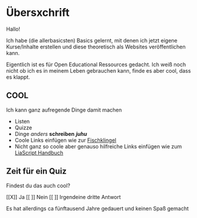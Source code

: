 # Übersxchrift
Hallo! 

Ich habe (die allerbasicsten) Basics gelernt, mit denen ich jetzt eigene Kurse/Inhalte erstellen und diese theoretisch als Websites veröffentlichen kann. 

Eigentlich ist es für Open Educational Ressources gedacht. 
Ich weiß noch nicht ob ich es in meinem Leben gebrauchen kann, finde es aber cool, dass es klappt. 

## COOL
Ich kann ganz aufregende Dinge damit machen

- Listen
- Quizze
- Dinge *anders* **schreiben** ***juhu***
- Coole Links einfügen wie zur [Fischklingel](https://visdeurbel.nl/about-the-fishdoorbell)
- Nicht ganz so coole aber genauso hilfreiche Links einfügen wie zum [LiaScript Handbuch](https://liascript.github.io/course/?https://raw.githubusercontent.com/liaScript/docs/master/README.md#1) 

## Zeit für ein Quiz
Findest du das auch cool? 

[[X]] Ja 
[[ ]] Nein 
[[ ]] Irgendeine dritte Antwort

Es hat allerdings ca fünftausend Jahre gedauert und keinen Spaß gemacht